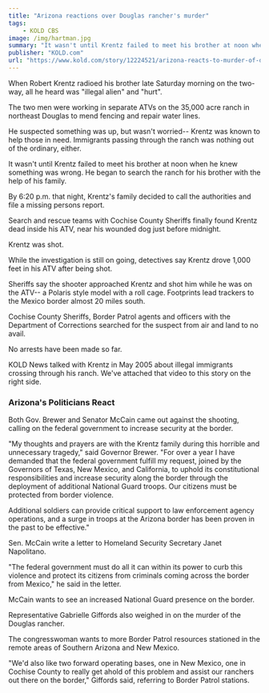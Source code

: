 ```yaml
---
title: "Arizona reactions over Douglas rancher's murder"
tags:
    - KOLD CBS
image: /img/hartman.jpg
summary: "It wasn't until Krentz failed to meet his brother at noon when he knew something was wrong. He began to search the ranch for his brother with the help of his family."
publisher: "KOLD.com"
url: "https://www.kold.com/story/12224521/arizona-reacts-to-murder-of-douglas-rancher/"
---
```


When Robert Krentz radioed his brother late Saturday morning on the two-way, all he heard was "illegal alien" and "hurt".

The two men were working in separate ATVs on the 35,000 acre ranch in northeast Douglas to mend fencing and repair water lines.

He suspected something was up, but wasn't worried-- Krentz was known to help those in need. Immigrants passing through the ranch was nothing out of the ordinary, either.

It wasn't until Krentz failed to meet his brother at noon when he knew something was wrong. He began to search the ranch for his brother with the help of his family.

By 6:20 p.m. that night, Krentz's family decided to call the authorities and file a missing persons report.

Search and rescue teams with Cochise County Sheriffs finally found Krentz dead inside his ATV, near his wounded dog just before midnight.

Krentz was shot.

While the investigation is still on going, detectives say Krentz drove 1,000 feet in his ATV after being shot.

Sheriffs say the shooter approached Krentz and shot him while he was on the ATV-- a Polaris style model with a roll cage. Footprints lead trackers to the Mexico border almost 20 miles south.

Cochise County Sheriffs, Border Patrol agents and officers with the Department of Corrections searched for the suspect from air and land to no avail.

No arrests have been made so far.

KOLD News talked with Krentz in May 2005 about illegal immigrants crossing through his ranch. We've attached that video to this story on the right side.

### Arizona's Politicians React

Both Gov. Brewer and Senator McCain came out against the shooting, calling on the federal government to increase security at the border.

"My thoughts and prayers are with the Krentz family during this horrible and unnecessary tragedy," said Governor Brewer.  "For over a year I have demanded that the federal government fulfill my request, joined by the Governors of Texas, New Mexico, and California, to uphold its constitutional responsibilities and increase security along the border through the deployment of additional National Guard troops.  Our citizens must be protected from border violence.  

Additional soldiers can provide critical support to law enforcement agency operations, and a surge in troops at the Arizona border has been proven in the past to be effective."

Sen. McCain write a letter to Homeland Security Secretary Janet Napolitano.

"The federal government must do all it can within its power to curb this violence and protect its citizens from criminals coming across the border from Mexico," he said in the letter.

McCain wants to see an increased National Guard presence on the border.

Representative Gabrielle Giffords also weighed in on the murder of the Douglas rancher.

The congresswoman wants to more Border Patrol resources stationed in the remote areas of Southern Arizona and New Mexico.

"We'd also like two forward operating bases, one in New Mexico, one in Cochise County to really get ahold of this problem and assist our ranchers out there on the border," Giffords said, referring to Border Patrol stations.
